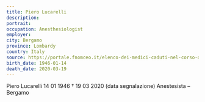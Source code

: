 ```yaml
---
title: Piero Lucarelli
description: 
portrait: 
occupation: Anesthesiologist
employer: 
city: Bergamo
province: Lombardy
country: Italy 
source: https://portale.fnomceo.it/elenco-dei-medici-caduti-nel-corso-dellepidemia-di-covid-19/
birth_date: 1946-01-14
death_date: 2020-03-19
---
```


Piero Lucarelli 14 01 1946 † 19 03 2020 (data segnalazione)
Anestesista – Bergamo